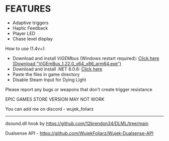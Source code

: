 # FEATURES
- Adaptive triggers
- Haptic Feedback
- Player LED
- Chase level display

How to use (1.4v+):
- Download and install ViGEMbus (Windows restart required): [Click here (Download "ViGEmBus_1.22.0_x64_x86_arm64.exe")](https://github.com/nefarius/ViGEmBus/releases/tag/v1.22.0)
- Download and install .NET 8.0.6: [Click here](https://aka.ms/dotnet-core-applaunch?framework=Microsoft.WindowsDesktop.App&framework_version=8.0.0&arch=x64&rid=win-x64&os=win10)
- Paste the files in game directory
- Disable Steam Input for Dying Light

Please report any bugs or weapons that don't create trigger resistance

EPIC GAMES STORE VERSION MAY NOT WORK

You can add me on discord - wujek_foliarz

---

dsound.dll hook by https://github.com/12brendon34/DLML/tree/main

Dualsense API - https://github.com/WujekFoliarz/Wujek-Dualsense-API
